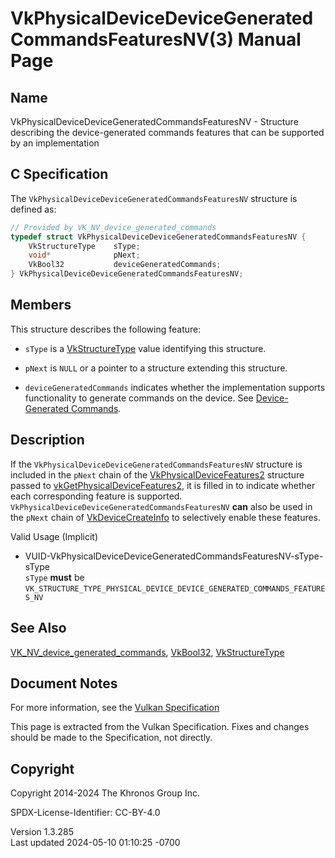 # VkPhysicalDeviceDeviceGeneratedCommandsFeaturesNV(3) Manual Page

## Name

VkPhysicalDeviceDeviceGeneratedCommandsFeaturesNV - Structure describing
the device-generated commands features that can be supported by an
implementation



## <a href="#_c_specification" class="anchor"></a>C Specification

The `VkPhysicalDeviceDeviceGeneratedCommandsFeaturesNV` structure is
defined as:

``` c
// Provided by VK_NV_device_generated_commands
typedef struct VkPhysicalDeviceDeviceGeneratedCommandsFeaturesNV {
    VkStructureType    sType;
    void*              pNext;
    VkBool32           deviceGeneratedCommands;
} VkPhysicalDeviceDeviceGeneratedCommandsFeaturesNV;
```

## <a href="#_members" class="anchor"></a>Members

This structure describes the following feature:

- `sType` is a [VkStructureType](https://registry.khronos.org/vulkan/specs/1.3-extensions/man/html/VkStructureType.html) value identifying
  this structure.

- `pNext` is `NULL` or a pointer to a structure extending this
  structure.

- <span id="features-deviceGeneratedCommands"></span>
  `deviceGeneratedCommands` indicates whether the implementation
  supports functionality to generate commands on the device. See <a
  href="https://registry.khronos.org/vulkan/specs/1.3-extensions/html/vkspec.html#device-generated-commands"
  target="_blank" rel="noopener">Device-Generated Commands</a>.

## <a href="#_description" class="anchor"></a>Description

If the `VkPhysicalDeviceDeviceGeneratedCommandsFeaturesNV` structure is
included in the `pNext` chain of the
[VkPhysicalDeviceFeatures2](https://registry.khronos.org/vulkan/specs/1.3-extensions/man/html/VkPhysicalDeviceFeatures2.html) structure
passed to
[vkGetPhysicalDeviceFeatures2](https://registry.khronos.org/vulkan/specs/1.3-extensions/man/html/vkGetPhysicalDeviceFeatures2.html), it is
filled in to indicate whether each corresponding feature is supported.
`VkPhysicalDeviceDeviceGeneratedCommandsFeaturesNV` **can** also be used
in the `pNext` chain of [VkDeviceCreateInfo](https://registry.khronos.org/vulkan/specs/1.3-extensions/man/html/VkDeviceCreateInfo.html) to
selectively enable these features.

Valid Usage (Implicit)

- <a
  href="#VUID-VkPhysicalDeviceDeviceGeneratedCommandsFeaturesNV-sType-sType"
  id="VUID-VkPhysicalDeviceDeviceGeneratedCommandsFeaturesNV-sType-sType"></a>
  VUID-VkPhysicalDeviceDeviceGeneratedCommandsFeaturesNV-sType-sType  
  `sType` **must** be
  `VK_STRUCTURE_TYPE_PHYSICAL_DEVICE_DEVICE_GENERATED_COMMANDS_FEATURES_NV`

## <a href="#_see_also" class="anchor"></a>See Also

[VK_NV_device_generated_commands](https://registry.khronos.org/vulkan/specs/1.3-extensions/man/html/VK_NV_device_generated_commands.html),
[VkBool32](https://registry.khronos.org/vulkan/specs/1.3-extensions/man/html/VkBool32.html), [VkStructureType](https://registry.khronos.org/vulkan/specs/1.3-extensions/man/html/VkStructureType.html)

## <a href="#_document_notes" class="anchor"></a>Document Notes

For more information, see the <a
href="https://registry.khronos.org/vulkan/specs/1.3-extensions/html/vkspec.html#VkPhysicalDeviceDeviceGeneratedCommandsFeaturesNV"
target="_blank" rel="noopener">Vulkan Specification</a>

This page is extracted from the Vulkan Specification. Fixes and changes
should be made to the Specification, not directly.

## <a href="#_copyright" class="anchor"></a>Copyright

Copyright 2014-2024 The Khronos Group Inc.

SPDX-License-Identifier: CC-BY-4.0

Version 1.3.285  
Last updated 2024-05-10 01:10:25 -0700
